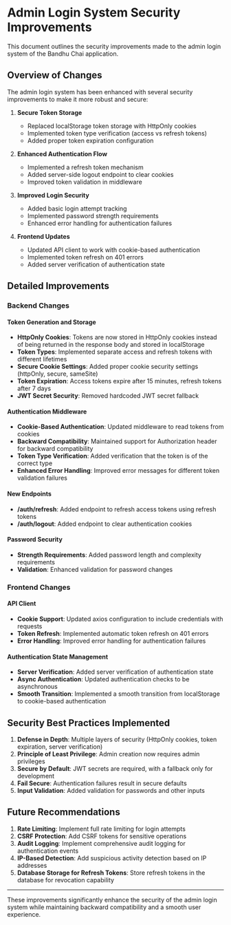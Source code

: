 # Admin Login System Security Improvements

This document outlines the security improvements made to the admin login system of the Bandhu Chai application.

## Overview of Changes

The admin login system has been enhanced with several security improvements to make it more robust and secure:

1. **Secure Token Storage**
   - Replaced localStorage token storage with HttpOnly cookies
   - Implemented token type verification (access vs refresh tokens)
   - Added proper token expiration configuration

2. **Enhanced Authentication Flow**
   - Implemented a refresh token mechanism
   - Added server-side logout endpoint to clear cookies
   - Improved token validation in middleware

3. **Improved Login Security**
   - Added basic login attempt tracking
   - Implemented password strength requirements
   - Enhanced error handling for authentication failures

4. **Frontend Updates**
   - Updated API client to work with cookie-based authentication
   - Implemented token refresh on 401 errors
   - Added server verification of authentication state

## Detailed Improvements

### Backend Changes

#### Token Generation and Storage

- **HttpOnly Cookies**: Tokens are now stored in HttpOnly cookies instead of being returned in the response body and stored in localStorage
- **Token Types**: Implemented separate access and refresh tokens with different lifetimes
- **Secure Cookie Settings**: Added proper cookie security settings (httpOnly, secure, sameSite)
- **Token Expiration**: Access tokens expire after 15 minutes, refresh tokens after 7 days
- **JWT Secret Security**: Removed hardcoded JWT secret fallback

#### Authentication Middleware

- **Cookie-Based Authentication**: Updated middleware to read tokens from cookies
- **Backward Compatibility**: Maintained support for Authorization header for backward compatibility
- **Token Type Verification**: Added verification that the token is of the correct type
- **Enhanced Error Handling**: Improved error messages for different token validation failures

#### New Endpoints

- **/auth/refresh**: Added endpoint to refresh access tokens using refresh tokens
- **/auth/logout**: Added endpoint to clear authentication cookies

#### Password Security

- **Strength Requirements**: Added password length and complexity requirements
- **Validation**: Enhanced validation for password changes

### Frontend Changes

#### API Client

- **Cookie Support**: Updated axios configuration to include credentials with requests
- **Token Refresh**: Implemented automatic token refresh on 401 errors
- **Error Handling**: Improved error handling for authentication failures

#### Authentication State Management

- **Server Verification**: Added server verification of authentication state
- **Async Authentication**: Updated authentication checks to be asynchronous
- **Smooth Transition**: Implemented a smooth transition from localStorage to cookie-based authentication

## Security Best Practices Implemented

1. **Defense in Depth**: Multiple layers of security (HttpOnly cookies, token expiration, server verification)
2. **Principle of Least Privilege**: Admin creation now requires admin privileges
3. **Secure by Default**: JWT secrets are required, with a fallback only for development
4. **Fail Secure**: Authentication failures result in secure defaults
5. **Input Validation**: Added validation for passwords and other inputs

## Future Recommendations

1. **Rate Limiting**: Implement full rate limiting for login attempts
2. **CSRF Protection**: Add CSRF tokens for sensitive operations
3. **Audit Logging**: Implement comprehensive audit logging for authentication events
4. **IP-Based Detection**: Add suspicious activity detection based on IP addresses
5. **Database Storage for Refresh Tokens**: Store refresh tokens in the database for revocation capability

---

These improvements significantly enhance the security of the admin login system while maintaining backward compatibility and a smooth user experience.